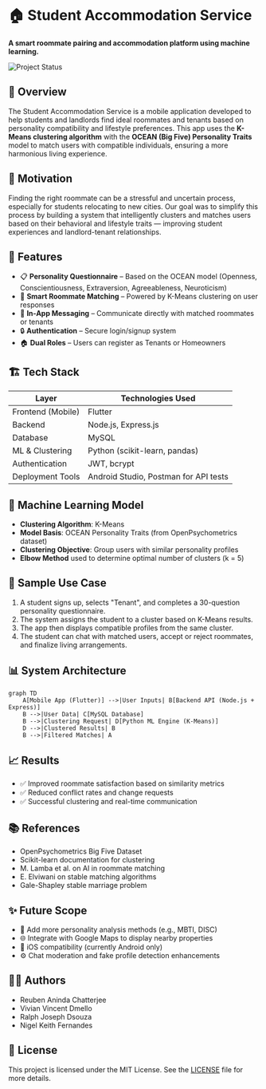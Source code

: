 # 🏠 Student Accommodation Service

**A smart roommate pairing and accommodation platform using machine learning.**

![Project Status](https://img.shields.io/badge/status-complete-brightgreen)

## 📌 Overview

The Student Accommodation Service is a mobile application developed to help students and landlords find ideal roommates and tenants based on personality compatibility and lifestyle preferences. This app uses the **K-Means clustering algorithm** with the **OCEAN (Big Five) Personality Traits** model to match users with compatible individuals, ensuring a more harmonious living experience.

## 🧠 Motivation

Finding the right roommate can be a stressful and uncertain process, especially for students relocating to new cities. Our goal was to simplify this process by building a system that intelligently clusters and matches users based on their behavioral and lifestyle traits — improving student experiences and landlord-tenant relationships.

## 🚀 Features

- 📋 **Personality Questionnaire** – Based on the OCEAN model (Openness, Conscientiousness, Extraversion, Agreeableness, Neuroticism)
- 🧠 **Smart Roommate Matching** – Powered by K-Means clustering on user responses
- 💬 **In-App Messaging** – Communicate directly with matched roommates or tenants
- 🔒 **Authentication** – Secure login/signup system
- 🏠 **Dual Roles** – Users can register as Tenants or Homeowners

## 🏗️ Tech Stack

| Layer              | Technologies Used                     |
|--------------------|----------------------------------------|
| Frontend (Mobile)  | Flutter                                |
| Backend            | Node.js, Express.js                    |
| Database           | MySQL                                  |
| ML & Clustering    | Python (scikit-learn, pandas)          |
| Authentication     | JWT, bcrypt                            |
| Deployment Tools   | Android Studio, Postman for API tests  |

## 🔬 Machine Learning Model

- **Clustering Algorithm**: K-Means
- **Model Basis**: OCEAN Personality Traits (from OpenPsychometrics dataset)
- **Clustering Objective**: Group users with similar personality profiles
- **Elbow Method** used to determine optimal number of clusters (k = 5)

## 🧪 Sample Use Case

1. A student signs up, selects "Tenant", and completes a 30-question personality questionnaire.
2. The system assigns the student to a cluster based on K-Means results.
3. The app then displays compatible profiles from the same cluster.
4. The student can chat with matched users, accept or reject roommates, and finalize living arrangements.

## 📊 System Architecture

```mermaid
graph TD
    A[Mobile App (Flutter)] -->|User Inputs| B[Backend API (Node.js + Express)]
    B -->|User Data| C[MySQL Database]
    B -->|Clustering Request| D[Python ML Engine (K-Means)]
    D -->|Clustered Results| B
    B -->|Filtered Matches| A
```

## 📈 Results

- ✅ Improved roommate satisfaction based on similarity metrics
- ✅ Reduced conflict rates and change requests
- ✅ Successful clustering and real-time communication

## 📚 References

- OpenPsychometrics Big Five Dataset
- Scikit-learn documentation for clustering
- M. Lamba et al. on AI in roommate matching
- E. Elviwani on stable matching algorithms
- Gale-Shapley stable marriage problem

## ✨ Future Scope

- 🧠 Add more personality analysis methods (e.g., MBTI, DISC)
- 🌐 Integrate with Google Maps to display nearby properties
- 📱 iOS compatibility (currently Android only)
- ⚙️ Chat moderation and fake profile detection enhancements

## 👨‍💻 Authors

- Reuben Aninda Chatterjee  
- Vivian Vincent Dmello  
- Ralph Joseph Dsouza  
- Nigel Keith Fernandes  

## 📄 License

This project is licensed under the MIT License. See the [LICENSE](LICENSE) file for more details.

